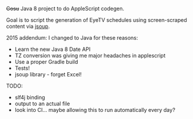 ~~Gosu~~ Java 8 project to do AppleScript codegen.

Goal is to script the generation of EyeTV schedules using screen-scraped content via [jsoup](http://jsoup.org/).

2015 addendum:
I changed to Java for these reasons:
* Learn the new Java 8 Date API
* TZ conversion was giving me major headaches in applescript
* Use a proper Gradle build
* Tests!
* jsoup library - forget Excel!

TODO:
* slf4j binding
* output to an actual file
* look into CI... maybe allowing this to run automatically every day?
